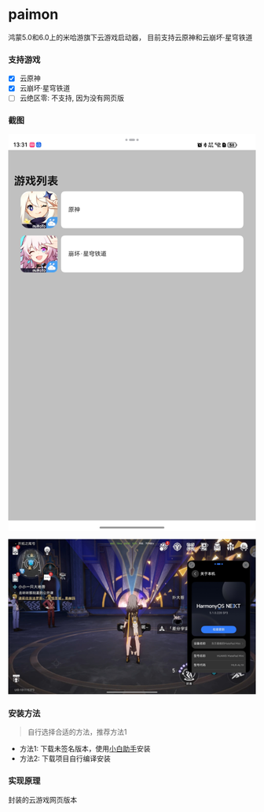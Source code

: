 # paimon
鸿蒙5.0和6.0上的米哈游旗下云游戏启动器， 目前支持云原神和云崩坏·星穹铁道

### 支持游戏
- [x] 云原神
- [x] 云崩坏·星穹铁道
- [ ] 云绝区零: 不支持, 因为没有网页版

### 截图
![游戏列表](assets/9FF320D0A105E78466CA116F6FAA4199.jpg)

![游戏列表](assets/F56FBEC47BC29781F80A15383C729631.jpg)

### 安装方法
>自行选择合适的方法，推荐方法1
- 方法1: 下载未签名版本，使用[小白助手](https://github.com/likuai2010/auto-installer)安装
- 方法2: 下载项目自行编译安装

### 实现原理
封装的云游戏网页版本

